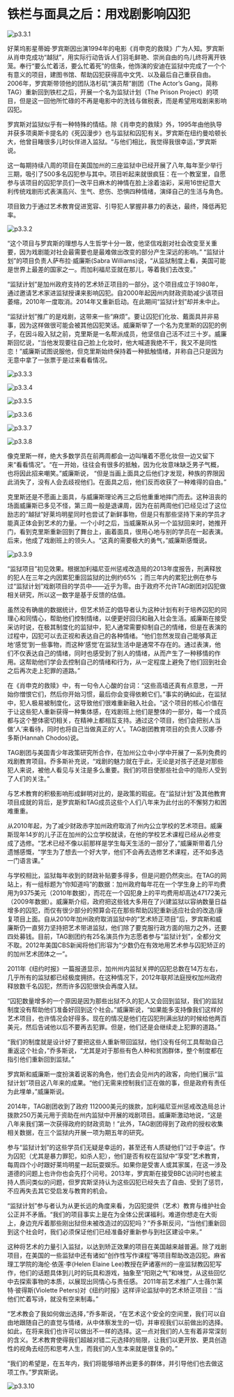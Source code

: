# 铁栏与面具之后：用戏剧影响囚犯

​​![p3.3.1](/images/3.3.1.jpg)  

好莱坞影星蒂姆·罗宾斯因出演1994年的电影《肖申克的救赎》广为人知。罗宾斯从肖申克成功“越狱”，用实际行动告诉人们羽毛鲜艳、崇尚自由的鸟儿终将离开铁笼。奉行“要么忙着活，要么忙着死”的信条，他饰演的安迪在监狱中完成了一个个有意义的项目，建图书馆、帮助囚犯获得高中文凭、以及最后自己重获自由。2006年，罗宾斯带领他的团队洛杉矶“演员帮”剧团（The Actor’s Gang，简称TAG）重新回到铁栏之后，开展一个名为监狱计划（The Prison Project）的项目，但是这一回他所忙碌的不再是电影中的洗钱与做税表，而是希望用戏剧来影响囚犯。

罗宾斯对监狱似乎有一种特殊的情结。除《肖申克的救赎》外，1995年由他执导并获多项奥斯卡提名的《死囚漫步》也与监狱和囚犯有关。罗宾斯在纽约曼哈顿长大，他曾目睹很多儿时伙伴进入监狱。“与他们相比，我觉得我很幸运，”罗宾斯说。

这一每期持续八周的项目在美国加州的三座监狱中已经开展了八年,每年至少举行三期，吸引了500多名囚犯参与其中。项目听起来就很疯狂：在一个教室里，自愿参与该项目的囚犯学员们一改平日麻木的神情在脸上涂着油彩，采用16世纪意大利传统戏剧形式表演高兴、生气、悲伤、恐惧四种情绪，演绎自己的生活与角色。

项目致力于通过艺术教育促进宽容、引导犯人掌握非暴力的表达，最终，降低再犯率。

​​![p3.3.2](/images/3.3.2.jpg)  

“这个项目与罗宾斯的理想与人生哲学十分一致，他坚信戏剧对社会改变至关重要，因为戏剧能对社会最需要也是最难做出改变的部分产生深远的影响。” “监狱计划”的项目负责人萨布拉·威廉斯(Sabra Williams)说，“从监狱制度上看，美国可能是世界上最差的国家之一。而加利福尼亚就在那儿，等着我们去改变。”

“监狱计划”是加州政府支持的艺术矫正项目的一部分。这个项目成立于1980年，通过邀请艺术家进监狱授课来影响囚犯。自2000年起因州内财政资助减少该项目萎缩，2010年一度取消。2014年又重新启动。在此期间“监狱计划”却并未中止。

“监狱计划”推广的是戏剧，这带来一些“麻烦”。要让囚犯们化妆、戴面具并非易事，因为这样做很可能会被其他囚犯笑话。威廉斯举了一个名为克里斯的囚犯的例子，在因斗殴入狱之前，克里斯是一名帮派成员，他坚信自己活不过三十岁。威廉斯回忆说，“当他发现要往自己脸上化妆时，他大喊道我绝不干，我又不是同性恋！”威廉斯试图说服他，但克里斯始终保持着一种抵触情绪，并称自己只是因为无意中拿了一张票于是过来看看情况。

​​![p3.3.3](/images/3.3.3.jpg)  

​​![p3.3.4](/images/3.3.4.jpg)  

​​![p3.3.5](/images/3.3.5.png)  

​​![p3.3.6](/images/3.3.6.jpg)  

​​![p3.3.7](/images/3.3.7.jpg)  

​​![p3.3.8](/images/3.3.8.jpg)  

像克里斯一样，绝大多数学员在前两周都会一边叫嚷着不愿化妆但一边又留下来“看看情况”。“在一开始，往往会有很多的抵触，因为化妆意味缺乏男子气概，也将因此招来嘲笑。”威廉斯说， “但是当画上面具之后他们才发现，种族的界限因此消失了，没有人会去歧视他们。在面具之后，他们反而收获了一种难得的自由。”

克里斯还是不愿画上面具，与威廉斯理论再三之后他重重地摔门而去。这种沮丧的场面威廉斯已多见不怪，第三周一般是退课周，因为在前两周他们已经见过了这位励志的“越狱”好莱坞明星同时也尝试了新鲜事物，但是只有那些坚持下来的学员才能真正体会到艺术的力量。一个小时之后，当威廉斯从另一个监狱回来时，她推开门，看到克里斯重新回到了舞台上，画着面具，很用心地与别的学员在一起表演。后来，他成了戏剧班上的领头人。“这真的需要极大的勇气，”威廉斯感慨说。

​​![p3.3.9](/images/3.3.9.jpg)  

“监狱项目”初见效果。根据加利福尼亚州惩戒改造局的2013年度报告，刑满释放的犯人在三年之内因累犯重回监狱的比例约65% ；而三年内的累犯比例在参与过“监狱计划”戏剧项目的学员中——近乎为零。由于政府不允许TAG剧团对囚犯做相关研究，所以这一数字是基于反馈的估值。

虽然没有确凿的数据统计，但艺术矫正的倡导者认为这种计划有利于培养囚犯的同理心和同情心，帮助他们控制情绪，以便更好回归和融入社会生活。威廉斯在接受采访时说，在极其制度化的监狱中，犯人通常需要抑制自己的情绪，但是在表演的过程中，囚犯可以去正视和表达自己的各种情绪。“他们忽然发现自己能够真正地‘感觉’到一些事物，而这种‘感觉’在监狱生活中是通常不存在的。通过表演，他们不仅表达自己的情绪，同时也感受到了别人的情绪，从而产生了一种移情的作用。这帮助他们学会去控制自己的情绪和行为，从一定程度上避免了他们回到社会之后再次走上犯罪的道路。”

在《肖申克的救赎》中，有一句令人心酸的台词：“这些高墙还真有点意思，一开始你憎恨它们，然后你开始习惯，最后你会变得依赖它们。”事实的确如此，在监狱中，犯人极易被制度化，这导致他们很难重新融入社会。“这个项目的核心价值在于让这些犯人重新获得一种集体感，在戏剧班上他们是整体的一部分，每一个成员都与这个整体密切相关，在精神上都相互支持。通过这个项目，他们会把别人当做‘人’来看待，同时也将自己当做真正的‘人’。TAG剧团教育项目的负责人汉娜·乔多斯(Hannah Chodos)说。

TAG剧团与美国青少年政策研究所合作，在加州公立中小学中开展了一系列免费的戏剧教育项目。乔多斯补充说，“戏剧的魅力就在于此，无论是对孩子还是对那些犯人来说，被他人看见与关注是多么重要。我们的项目使那些社会中的隐形人受到了人们的关注。”

与艺术教育的积极影响形成鲜明对比的，是政策的瑕疵。在“监狱计划”及其他教育项目成就的背后，是罗宾斯和TAG成员这些个人们八年来为此付出的不懈努力和困难重重。

从2010年起，为了减少财政赤字加州政府取消了州内公立学校的艺术项目。威廉斯现年14岁的儿子正在加州的公立学校就读，在他的学校艺术课程已经从必修变成了选修。“艺术已经不像以前那样是学生每天生活的一部分了，”威廉斯带着几分遗憾感慨，“学生为了想去一个好大学，他们不会再去选修艺术课程，还不如多选一门语言课。”

与学校相比，监狱每年收到的财政补贴要多得多，但是问题仍然突出。在TAG的网站上，有一组标题为“你知道吗”的数据：加州政府每年花在一个学生身上的平均费用为9375美元（2010年数据），而花在一个囚犯身上的平均费用却高达47172美元（2009年数据）。威廉斯介绍，政府把这些钱大多用在了兴建监狱以容纳数量日益增多的囚犯，而仅有很少部分的预算会花在那些帮助囚犯重新适应社会的改造/康复项目上面。自从2010年加州政府取消监狱中的“艺术矫正项目”后，罗宾斯和威廉斯仍一直努力坚持把艺术带进监狱，他们除了要克服行政方面的阻力之外，还要四处募钱。目前，TAG剧团约有25名演员作为志愿者参与“监狱计划”，全都分文不取。2012年美国CBS新闻将他们形容为“少数仍在有效地用艺术参与囚犯矫正的的加州艺术团体之一”。

2011年《纽约时报》一篇报道显示，加州州内监狱关押的囚犯总数在14万左右，几乎所有的监狱都已经极度拥挤。在这种情况下，2012年联邦法庭授权加州政府释放数千名囚犯，然而许多囚犯很快会再度入狱。

“囚犯数量增多的一个原因是因为那些出狱不久的犯人又会回到监狱，我们的监狱制度没有帮助他们准备好回到这个社会。”威廉斯说，“如果能多支持像我们这样的艺术项目，也许情况会好得多。现在的情况是他们在囚犯刑满出狱的时候给他两百美元，然后告诫他以后不要再去犯罪。但是，他们还是会继续走上犯罪的道路。”

“我们的制度就是设计好了要把这些人重新带回监狱，他们没有任何工具帮助自己重返这个社会，”乔多斯说，“尤其是对于那些有色人种和贫困群体，整个制度都在指引他们重新回到监狱。”

罗宾斯和威廉斯一度扮演着说客的角色，他们去会见州内的政客，向他们展示“监狱计划”项目这八年来的成果。“他们无需来控制我们正在做的事，但是政府有责任为此埋单，”威廉斯说。

2014年，TAG剧团收到了政府 112000美元的拨款，加利福尼亚州惩戒改造局总计拨款250万美元用于资助在州内监狱中开展的戏剧项目。威廉斯激动地说，“这是八年来我们第一次获得政府的财政资助！”此外，TAG剧团得到了政府的授权收集相关数据，在三个监狱内开展一项为期五年的研究。

参与“监狱计划”的这些学员们无疑是幸运的，甚至还有人质疑他们“过于幸运”。作为囚犯（尤其是暴力罪犯，如杀人犯），他们是否有权在监狱中“享受”艺术教育，每周四个小时跟好莱坞明星一起玩耍娱乐。如果你是受害人或其家属，在这一涉及道德的问题上也许你也会先打个问号。2013年，罗宾斯在接受BBC访问时也被主持人质问类似的问题，但罗宾斯坚持认为这些囚犯已经失去了自由、受到了惩罚，不应再失去其它受启发与教育的机会。

“监狱计划”参与者认为从更长远的角度来看，为囚犯提供（艺术）教育与维护社会公正并不矛盾。“我们的项目事实上是在为全体公民谋福利。难道你想走在大街上，身边充斥着那些刚出狱但未被改造过的囚犯吗？”乔多斯反问，“当他们重新回到这个社会时，我们必须保证他们已经准备好重新参与到社区建设中来。”

这种将艺术的力量引入监狱，以达到矫正效果的项目在美国越来越普遍。除了戏剧项目，在美国的一些监狱中还有诸如“创作性写作课程”等项目帮助改造囚犯。麻省理工学院的海伦·依莲·李(Helen Elaine Lee)教授在萨诸塞州的一座监狱教囚犯写作，他们的话题具体到儿时的玩具和游戏，抽象至“阳刚之气”和味觉，从这些回忆中去探索事物的本质，以展现出同情心与责任感。 2011年前艺术推广人士薇尔莱特·彼得斯(Violette Peters)对《纽约时报》这样评论监狱中的艺术矫正项目：“当他们忙着写诗，就没有空来制毒。”

“艺术教会了我如何做出选择，”乔多斯说，“在艺术这个安全的空间里，我们可以自由地跟随自己的直觉与情绪，从中体察发生的一切，并审视我们以前做出的选择。如此，在将来我们也许可以做出不一样的选择。这一点对我们的人生有着非常深刻的含义。艺术教育使得我们超越对错二元选择的局限，让我们以更开放、更具创造性的视角去经历和思考人生，而我们的人生本来就是很复杂的。”

“我们的希望是，在五年内，我们将能够培养出更多的群体，并引导他们也去做这项工作。”罗宾斯说。

​​![p3.3.10](/images/3.3.10.jpg)  
